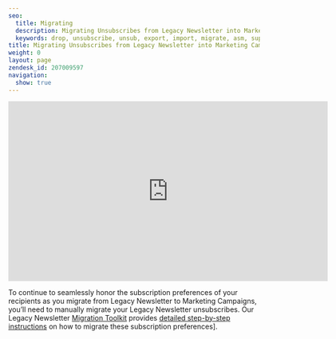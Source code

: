 ```yaml
---
seo:
  title: Migrating
  description: Migrating Unsubscribes from Legacy Newsletter into Marketing Campaigns
  keywords: drop, unsubscribe, unsub, export, import, migrate, asm, suppression
title: Migrating Unsubscribes from Legacy Newsletter into Marketing Campaigns
weight: 0
layout: page
zendesk_id: 207009597
navigation:
  show: true
---
```


<iframe src="https://player.vimeo.com/video/136013004" width="640" height="360" frameborder="0" webkitallowfullscreen mozallowfullscreen allowfullscreen></iframe>

To continue to seamlessly honor the subscription preferences of your recipients as you migrate from Legacy Newsletter to Marketing Campaigns, you’ll need to manually migrate your Legacy Newsletter unsubscribes. Our Legacy Newsletter [Migration Toolkit]({{root_url}}/User_Guide/Legacy_Newsletter/Legacy_Newsletter_Migration/index.html) provides [detailed step-by-step instructions]({{root_url}}/User_Guide/Legacy_Newsletter/Legacy_Newsletter_Migration/Migration_Tutorials/migrating_unsubscribes.html) on how to migrate these subscription preferences].
